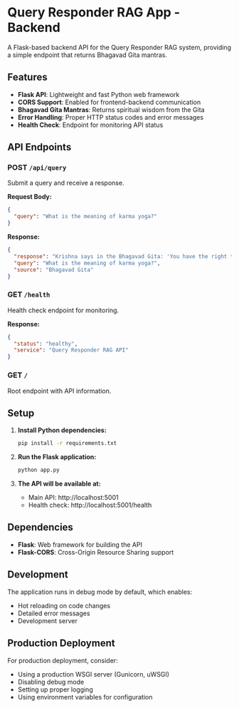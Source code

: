 # Query Responder RAG App - Backend

A Flask-based backend API for the Query Responder RAG system, providing a simple endpoint that returns Bhagavad Gita mantras.

## Features

- **Flask API**: Lightweight and fast Python web framework
- **CORS Support**: Enabled for frontend-backend communication
- **Bhagavad Gita Mantras**: Returns spiritual wisdom from the Gita
- **Error Handling**: Proper HTTP status codes and error messages
- **Health Check**: Endpoint for monitoring API status

## API Endpoints

### POST `/api/query`
Submit a query and receive a response.

**Request Body:**
```json
{
  "query": "What is the meaning of karma yoga?"
}
```

**Response:**
```json
{
  "response": "Krishna says in the Bhagavad Gita: 'You have the right to work only, but never to its fruits...'",
  "query": "What is the meaning of karma yoga?",
  "source": "Bhagavad Gita"
}
```

### GET `/health`
Health check endpoint for monitoring.

**Response:**
```json
{
  "status": "healthy",
  "service": "Query Responder RAG API"
}
```

### GET `/`
Root endpoint with API information.

## Setup

1. **Install Python dependencies:**
   ```bash
   pip install -r requirements.txt
   ```

2. **Run the Flask application:**
   ```bash
   python app.py
   ```

3. **The API will be available at:**
   - Main API: http://localhost:5001
   - Health check: http://localhost:5001/health

## Dependencies

- **Flask**: Web framework for building the API
- **Flask-CORS**: Cross-Origin Resource Sharing support

## Development

The application runs in debug mode by default, which enables:
- Hot reloading on code changes
- Detailed error messages
- Development server

## Production Deployment

For production deployment, consider:
- Using a production WSGI server (Gunicorn, uWSGI)
- Disabling debug mode
- Setting up proper logging
- Using environment variables for configuration 